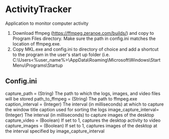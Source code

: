 # ActivityTracker
Application to monitor computer activity

1. Download ffmpeg (https://ffmpeg.zeranoe.com/builds/) and copy to Program Files directory. Make sure the path in config.ini matches the location of ffmpeg.exe.
2. Copy MKL.exe and config.ini to directory of choice and add a shortcut to the program in the user's start up folder (i.e. C:\Users\<%user_name%>\AppData\Roaming\Microsoft\Windows\Start Menu\Programs\Startup

Config.ini
----------
capture_path          = (String)  The path to which the logs, images, and video files will be stored
path_to_ffmpeg        = (String)  The path to ffmpeg.exe
caption_interval      = (Integer) The interval (in milliseconds) at which to capture the window title caption used for sorting the logs
image_capture_interval= (Integer) The interval (in milliseconds) to capture images of the desktop
capture_video         = (Boolean) If set to 1, captures the desktop activity to video
capture_images        = (Boolean) If set to 1, captures images of the desktop at the interval specified by image_capture_interval

